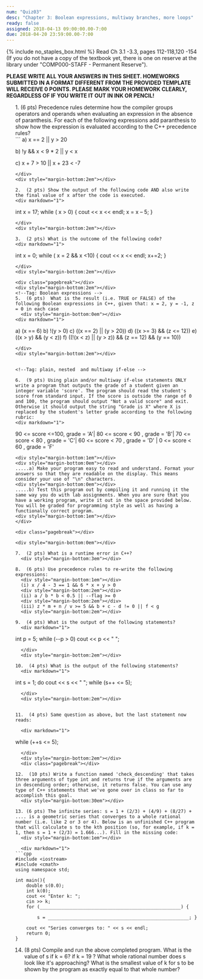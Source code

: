 ```yaml
---
num: "Quiz03"
desc: "Chapter 3: Boolean expressions, multiway branches, more loops"
ready: false
assigned: 2018-04-13 09:00:00.00-7:00
due: 2018-04-20 23:59:00.00-7:00
---
```

{% include no_staples_box.html %}
Read Ch 3.1 -3.3, pages 112-118,120 -154 (If you do not have a copy of the textbook yet, there is one on reserve at the library under "COMP000-STAFF - Permanent Reserve").

<b>PLEASE WRITE ALL YOUR ANSWERS IN THIS SHEET. HOMEWORKS SUBMITTED IN A FORMAT DIFFERENT FROM THE PROVIDED TEMPLATE WILL RECEIVE 0 POINTS. PLEASE MARK YOUR HOMEWORK CLEARLY, REGARDLESS OF IF YOU WRITE IT OUT IN INK OR PENCIL!</b>

<ol markdown="1">
<!--Tag: Operator Precedence -->
1.  (6 pts) Precedence rules determine how the compiler groups operators and operands when evaluating an expression in the absence of paranthesis. For each of the following expressions add paranthesis to show how the expression is evaluated according to the C++ precedence rules?

<div markdown="1">
```
  a) x == 2 || y > 20

  b) !y && x < 9 * 2 || y < x

  c) x + 7 > 10 || x + 23 < -7
```
</div>
<div style="margin-bottom:2em"></div>

2.  (2 pts) Show the output of the following code AND also write the final value of x after the code is executed.
<div markdown="1">
```
int x = 17;
while ( x > 0) {
   cout << x << endl;
   x = x – 5;
 }
```
</div>
<div style="margin-bottom:2em"></div>

3.  (2 pts) What is the outcome of the following code?
<div markdown="1">
```
int x = 0;
while ( x = 2 && x <10) {
   cout << x << endl;
   x+=2;
 }
```
</div>
<div style="margin-bottom:2em"></div>

<div class="pagebreak"></div>
<div style="margin-bottom:2em"></div>
<!--Tag: Boolean expressions -->
5.  (6 pts)  What is the result (i.e. TRUE or FALSE) of the following Boolean expressions in C++, given that: x = 2, y = -1, z = 0 in each case
  <div style="margin-bottom:0em"></div>
<div markdown="1">
```
  a) (x == 6)
  b) !(y > 0)
  c) ((x == 2) || (y > 20))
  d) ((x >= 3) && (z <= 12))
  e) ((x > y) && (y < z))
  f) ((!(x < z) || (y > z)) && (z == 12) && (y == 10))

```
</div>
<div style="margin-bottom:2em"></div>


<!--Tag: plain, nested  and multiway if-else -->

6.  (9 pts) Using plain and/or multiway if-else statements ONLY write a program that outputs the grade of a student given an integer variable 'score'. The program should read the student's score from standard input. If the score is outside the range of 0 and 100, the program should output "Not a valid score" and exit. Otherwise it should output the string "Grade is X" where X is replaced by the student's letter grade according to the following rubric:
<div markdown="1">
```
90 <= score <=100, grade = 'A'| 80 <= score < 90 , grade = 'B'| 70 <= score < 80 , grade = 'C'|
60 <= score < 70 , grade = 'D' | 0 <= score < 60 , grade = 'F'
```
<div style="margin-bottom:1em"></div>
<div style="margin-bottom:0em"></div>
.....a) Make your program easy to read and understand. Format your answers so that they are readable on the display. This means consider your use of "\n" characters.
<div style="margin-bottom:0em"></div>
.....b) Test this program out by compiling it and running it the same way you do with lab assignments. When you are sure that you have a working program, write it out in the space provided below. You will be graded for programming style as well as having a functionally correct program.
<div style="margin-bottom:1em"></div>
</div>

<div class="pagebreak"></div>

<div style="margin-bottom:0em"></div>

7.  (2 pts) What is a runtime error in C++?
  <div style="margin-bottom:3em"></div>

8.  (6 pts) Use precedence rules to re-write the following expressions:
  <div style="margin-bottom:1em"></div>
  (i) x / 4 - 3 == 1 && 6 * x + y > 0
  <div style="margin-bottom:2em"></div>
  (ii) a / b * b < 0.5 || --flag >= 0
  <div style="margin-bottom:2em"></div>
  (iii) z * m + n / v >= 5 && b + c - d != 0 || f < g
  <div style="margin-bottom:2em"></div>

9.  (4 pts) What is the output of the following statements?
  <div markdown="1">
```
int p = 5;
while (--p > 0)
     cout << p << " ";
```
  </div>
  <div style="margin-bottom:2em"></div>

10.  (4 pts) What is the output of the following statements?
  <div markdown="1">
```
int s = 1;
do
     cout << s << " ";
while (s++ <= 5);
```
  </div>
  <div style="margin-bottom:2em"></div>


11.  (4 pts) Same question as above, but the last statement now reads:

  <div markdown="1">
```
while (++s <= 5);
```
  </div>
  <div style="margin-bottom:2em"></div>
  <div class="pagebreak"></div>

12.  (10 pts) Write a function named 'check_descending' that takes three arguments of type int and returns true if the arguments are in descending order; otherwise, it returns false. You can use any type of C++ statements that we've gone over in class so far to accomplish this goal.
  <div style="margin-bottom:30em"></div>

13. (6 pts) The infinite series: s = 1 + (2/3) + (4/9) + (8/27) + .... is a geometric series that converges to a whole rational number (i.e. like 2 or 3 or 4). Below is an unfinished C++ program that will calculate s to the kth position (so, for example, if k = 1, then s = 1 + (2/3) = 1.666...). Fill in the missing code:
  <div style="margin-bottom:1em"></div>

  <div markdown="1">
```cpp
#include <iostream>
#include <cmath>
using namespace std;

int main(){
    double s(0.0);
    int k(0);
    cout << "Enter k: ";
    cin >> k;
    for (____________________________________________________) {

        s = ____________________________________________________; }

    cout << "Series converges to: " << s << endl;
    return 0;
}
```
  </div>

14. (8 pts) Compile and run the above completed program. What is the value of s if k = 6? if k = 19 ? What whole rational number does s look like it's approaching? What is the smallest value of k for s to be shown by the program as exactly equal to that whole number?

</ol>

